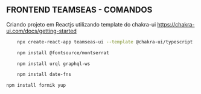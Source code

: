 ## FRONTEND TEAMSEAS - COMANDOS

Criando projeto em Reactjs utilizando template do chakra-ui
https://chakra-ui.com/docs/getting-started

```bash
    npx create-react-app teamseas-ui --template @chakra-ui/typescript
```

```bash
    npm install @fontsource/montserrat
```

```bash
    npm install urql graphql-ws
```

```bash
    npm install date-fns
```

```bash
npm install formik yup
```
